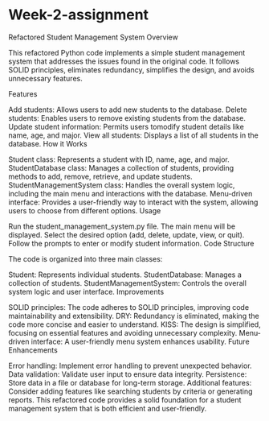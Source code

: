 # Week-2-assignment

Refactored Student Management System
Overview

This refactored Python code implements a simple student management system that addresses the issues found in the original code. It follows SOLID principles, eliminates redundancy, simplifies the design, and avoids unnecessary features.

Features

Add students: Allows users to add new students to the database.
Delete students: Enables users to remove existing students from the database.
Update student information: Permits users tomodify student details like name, age, and major.
View all students: Displays a list of all students in the database.
How it Works

Student class: Represents a student with ID, name, age, and major.
StudentDatabase class: Manages a collection of students, providing methods to add, remove, retrieve, and update students.
StudentManagementSystem class: Handles the overall system logic, including the main menu and interactions with the database.
Menu-driven interface: Provides a user-friendly way to interact with the system, allowing users to choose from different options.
Usage

Run the student_management_system.py file.
The main menu will be displayed.
Select the desired option (add, delete, update, view, or quit).
Follow the prompts to enter or modify student information.
Code Structure

The code is organized into three main classes:

Student: Represents individual students.
StudentDatabase: Manages a collection of students.
StudentManagementSystem: Controls the overall system logic and user interface.
Improvements

SOLID principles: The code adheres to SOLID principles, improving code maintainability and extensibility.
DRY: Redundancy is eliminated, making the code more concise and easier to understand.
KISS: The design is simplified, focusing on essential features and avoiding unnecessary complexity.
Menu-driven interface: A user-friendly menu system enhances usability.
Future Enhancements

Error handling: Implement error handling to prevent unexpected behavior.
Data validation: Validate user input to ensure data integrity.
Persistence: Store data in a file or database for long-term storage.
Additional features: Consider adding features like searching students by criteria or generating reports.
This refactored code provides a solid foundation for a student management system that is both efficient and user-friendly.
